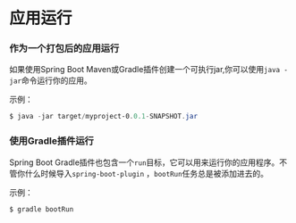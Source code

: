 应用运行
================
### 作为一个打包后的应用运行
如果使用Spring Boot Maven或Gradle插件创建一个可执行jar,你可以使用`java -jar`命令运行你的应用。

示例：
```powershell
$ java -jar target/myproject-0.0.1-SNAPSHOT.jar
```

### 使用Gradle插件运行
Spring Boot Gradle插件也包含一个`run`目标，它可以用来运行你的应用程序。不管你什么时候导入`spring-boot-plugin`
，`bootRun`任务总是被添加进去的。

示例：
```powershell
$ gradle bootRun
```
